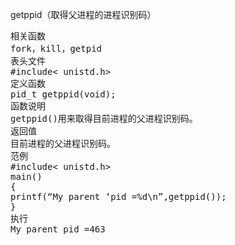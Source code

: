 getppid（取得父进程的进程识别码）
<pre>相关函数
fork，kill，getpid
表头文件
#include< unistd.h>
定义函数
pid_t getppid(void);
函数说明
getppid()用来取得目前进程的父进程识别码。
返回值
目前进程的父进程识别码。
范例
#include< unistd.h>
main()
{
printf(“My parent ‘pid =%d\n”,getppid());
}
执行
My parent pid =463</pre>